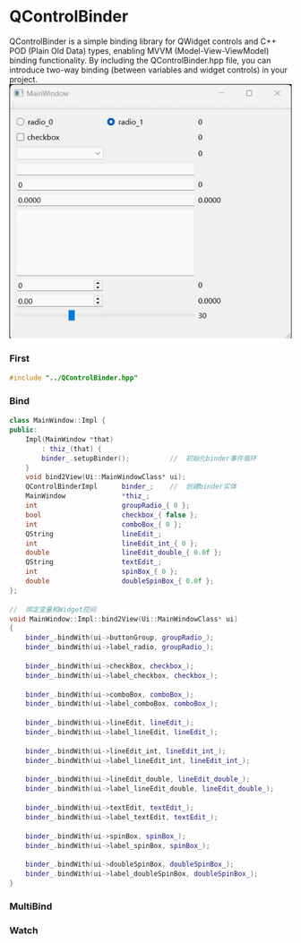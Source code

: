 # QControlBinder

QControlBinder is a simple binding library for QWidget controls and C++ POD (Plain Old Data) types, enabling MVVM (Model-View-ViewModel) binding functionality. By including the QControlBinder.hpp file, you can introduce two-way binding (between variables and widget controls) in your project.
![image](https://github.com/CrisJiang/QControlBinder/blob/main/demo.gif)
### First

```c++
#include "../QControlBinder.hpp"
```

### Bind

```c++
class MainWindow::Impl {
public:
    Impl(MainWindow *that)
        : thiz_(that) {
        binder_.setupBinder();          //  初始化binder事件循环
    }
    void bind2View(Ui::MainWindowClass* ui);
    QControlBinderImpl      binder_;    //  创建binder实体
    MainWindow              *thiz_;
    int                     groupRadio_{ 0 };
    bool                    checkbox_{ false };
    int                     comboBox_{ 0 };
    QString                 lineEdit_;
    int                     lineEdit_int_{ 0 };
    double                  lineEdit_double_{ 0.0f };
    QString                 textEdit_;
    int                     spinBox_{ 0 };
    double                  doubleSpinBox_{ 0.0f };
};

//  绑定变量和Widget控间
void MainWindow::Impl::bind2View(Ui::MainWindowClass* ui)
{
    binder_.bindWith(ui->buttonGroup, groupRadio_);
    binder_.bindWith(ui->label_radio, groupRadio_);

    binder_.bindWith(ui->checkBox, checkbox_);
    binder_.bindWith(ui->label_checkbox, checkbox_);

    binder_.bindWith(ui->comboBox, comboBox_);
    binder_.bindWith(ui->label_comboBox, comboBox_);

    binder_.bindWith(ui->lineEdit, lineEdit_);
    binder_.bindWith(ui->label_lineEdit, lineEdit_);

	binder_.bindWith(ui->lineEdit_int, lineEdit_int_);
	binder_.bindWith(ui->label_lineEdit_int, lineEdit_int_);

	binder_.bindWith(ui->lineEdit_double, lineEdit_double_);
	binder_.bindWith(ui->label_lineEdit_double, lineEdit_double_);

    binder_.bindWith(ui->textEdit, textEdit_);
    binder_.bindWith(ui->label_textEdit, textEdit_);

	binder_.bindWith(ui->spinBox, spinBox_);
    binder_.bindWith(ui->label_spinBox, spinBox_);

	binder_.bindWith(ui->doubleSpinBox, doubleSpinBox_);
    binder_.bindWith(ui->label_doubleSpinBox, doubleSpinBox_);
}
```

### MultiBind

### Watch
